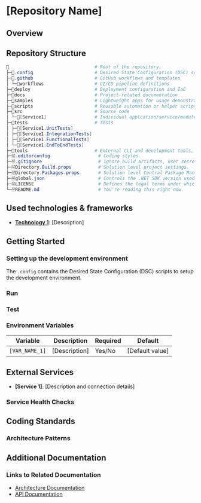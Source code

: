 # [Repository Name]

## Overview
<!-- Brief description of the repository. -->

## Repository Structure
```powershell
📁                                # Root of the repository.
├─📁.config                       # Desired State Configuration (DSC) scripts to setup the development environment.
├─📁.github                       # GitHub workflows and templates
│ └─📁workflows                   # CI/CD pipeline definitions
├─📁deploy                        # Deployment configuration and IaC
├─📁docs                          # Project-related documentation
├─📁samples                       # Lightweight apps for usage demonstration.
├─📁scripts                       # Reusable automation or helper scripts
├─📁src                           # Source code
│ └─📁[Service1]                  # Individual applcation/service/module.
├─📁tests                         # Tests
│ ├─📁[Service1.UnitTests]
│ ├─📁[Service1.IntegrationTests]
│ ├─📁[Service1.FunctionalTests]
│ └─📁[Service1.EndToEndTests]
├─📁tools                         # External CLI and development tools, binaries, tracked in repo.
├─🗎.editorconfig                  # Coding styles.
├─🗎.gitignore                     # Ignore build artifacts, user secrets, etc.
├─🗎Directory.Build.props          # Solution level project settings.
├─🗎Directory.Packages.props       # Solution level Central Package Management.
├─🗎global.json                    # Controls the .NET SDK version used when building the solution. Mainly used to centrally manage the versioning of the MSTest.Sdk.
├─🗎LICENSE                        # Defines the legal terms under which others can use, modify, and distribute the code
└─🗎README.md                      # You're reading this right now.
```

## Used technologies & frameworks
<!-- List the main programming languages and frameworks. -->
- **[Technology 1](#)**: [Description]

## Getting Started

### Setting up the development environment
The `.config` contains the Desired State Configuration (DSC) scripts to setup the development environment.

### Run

### Test

### Environment Variables

| Variable       | Description   | Required | Default         |
| -------------- | ------------- | -------- | --------------- |
| `[VAR_NAME_1]` | [Description] | Yes/No   | [Default value] |


## External Services
- **[Service 1]**: [Description and connection details]

### Service Health Checks
<!-- Document how to verify external service connectivity -->

## Coding Standards
<!-- Just add links here to reach our coding standards, best practices, guidelines, and conventions. -->

### Architecture Patterns
<!-- Document architectural patterns -->

## Additional Documentation

### Links to Related Documentation
- [Architecture Documentation](#)
- [API Documentation](#)
